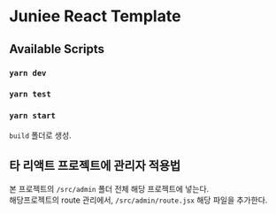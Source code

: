 # Juniee React Template

## Available Scripts


### `yarn dev`

### `yarn test`

### `yarn start`

`build` 폴더로 생성.




## 타 리액트 프로젝트에 관리자 적용법
본 프로젝트의 `/src/admin` 폴더 전체 해당 프로젝트에 넣는다.\
해당프로젝트의 route 관리에서, `/src/admin/route.jsx` 해당 파일을 추가한다.
